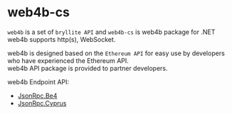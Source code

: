 # web4b-cs

`web4b` is a set of `bryllite API` and `web4b-cs` is web4b package for .NET  
web4b supports http(s), WebSocket.  

web4b is designed based on the `Ethereum API` for easy use by developers who have experienced the Ethereum API.  
web4b API package is provided to partner developers.  

web4b Endpoint API:
* [JsonRpc.Be4](https://github.com/bryllite/web4b-cs/wiki/JsonRpc.Be4)  
* [JsonRpc.Cyprus](https://github.com/bryllite/web4b-cs/wiki/JsonRpc.Cyprus)  
